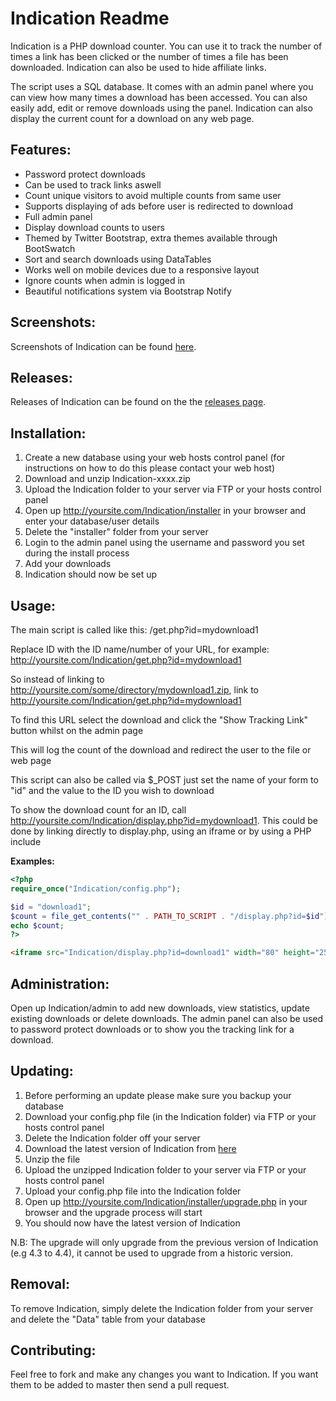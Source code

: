 Indication Readme
================

Indication is a PHP download counter. You can use it to track the number of times a link has been clicked or the number of times a file has been downloaded. Indication can also be used to hide affiliate links.

The script uses a SQL database. It comes with an admin panel where you can view how many times a download has been accessed. You can also easily add, edit or remove downloads using the panel. Indication can also display the current count for a download on any web page.

Features:
---------

* Password protect downloads
* Can be used to track links aswell
* Count unique visitors to avoid multiple counts from same user
* Supports displaying of ads before user is redirected to download
* Full admin panel
* Display download counts to users
* Themed by Twitter Bootstrap, extra themes available through BootSwatch
* Sort and search downloads using DataTables
* Works well on mobile devices due to a responsive layout
* Ignore counts when admin is logged in
* Beautiful notifications system via Bootstrap Notify

Screenshots:
------------

Screenshots of Indication can be found [here](http://imgur.com/a/7aQPl).

Releases:
------------

Releases of Indication can be found on the the [releases page](https://github.com/joshf/Indication/releases).

Installation:
-------------

1. Create a new database using your web hosts control panel (for instructions on how to do this please contact your web host)
2. Download and unzip Indication-xxxx.zip
3. Upload the Indication folder to your server via FTP or your hosts control panel
4. Open up http://yoursite.com/Indication/installer in your browser and enter your database/user details
5. Delete the "installer" folder from your server
6. Login to the admin panel using the username and password you set during the install process
7. Add your downloads
8. Indication should now be set up

Usage:
------

The main script is called like this: /get.php?id=mydownload1

Replace ID with the ID name/number of your URL, for example: http://yoursite.com/Indication/get.php?id=mydownload1

So instead of linking to http://yoursite.com/some/directory/mydownload1.zip, link to http://yoursite.com/Indication/get.php?id=mydownload1

To find this URL select the download and click the "Show Tracking Link" button whilst on the admin page

This will log the count of the download and redirect the user to the file or web page

This script can also be called via $_POST just set the name of your form to "id" and the value to the ID you wish to download

To show the download count for an ID, call http://yoursite.com/Indication/display.php?id=mydownload1. This could be done by linking directly to display.php, using an iframe or by using a PHP include

**Examples:**

```php
<?php
require_once("Indication/config.php");

$id = "download1";
$count = file_get_contents("" . PATH_TO_SCRIPT . "/display.php?id=$id");
echo $count;
?>
```

```html
<iframe src="Indication/display.php?id=download1" width="80" height="25" frameBorder="0" scrolling="no"></iframe>
```

Administration:
---------------

Open up Indication/admin to add new downloads, view statistics, update existing downloads or delete downloads. The admin panel can also be used to password protect downloads or to show you the tracking link for a download.

Updating:
---------

1. Before performing an update please make sure you backup your database
2. Download your config.php file (in the Indication folder) via FTP or your hosts control panel
3. Delete the Indication folder off your server
4. Download the latest version of Indication from [here](https://github.com/joshf/Indication/releases)
5. Unzip the file
6. Upload the unzipped Indication folder to your server via FTP or your hosts control panel
7. Upload your config.php file into the Indication folder
4. Open up http://yoursite.com/Indication/installer/upgrade.php in your browser and the upgrade process will start
9. You should now have the latest version of Indication

N.B: The upgrade will only upgrade from the previous version of Indication (e.g 4.3 to 4.4), it cannot be used to upgrade from a historic version.

Removal:
--------

To remove Indication, simply delete the Indication folder from your server and delete the "Data" table from your database

Contributing:
-------------

Feel free to fork and make any changes you want to Indication. If you want them to be added to master then send a pull request.

